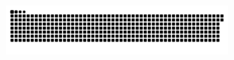<picture>
  <source media="(prefers-color-scheme: dark)" srcset="https://raw.githubusercontent.com/MarineHakobyan/MarineHakobyan/68cd1508c14fbda734bec6f79ea4de60aab65a05/github-contribution-grid-snake-dark.svg" />
  <source media="(prefers-color-scheme: light)" srcset="https://raw.githubusercontent.com/MarineHakobyan/MarineHakobyan/68cd1508c14fbda734bec6f79ea4de60aab65a05/github-contribution-grid-snake.svg" />
  <img alt="github-snake" src="https://raw.githubusercontent.com/MarineHakobyan/MarineHakobyan/68cd1508c14fbda734bec6f79ea4de60aab65a05/github-contribution-grid-snake-dark.svg" />
</picture>
